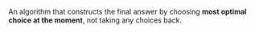 An algorithm that constructs the final answer by choosing **most optimal choice at the moment**, not taking
any choices back. 
